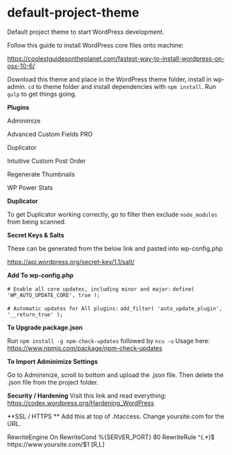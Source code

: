 # default-project-theme
Default project theme to start WordPress development.

Follow this guide to install WordPress core files onto machine: 

https://coolestguidesontheplanet.com/fastest-way-to-install-wordpress-on-osx-10-6/

Download this theme and place in the WordPress theme folder, install in wp-admin. `cd` to theme folder and install dependencies with `npm install`. Run `gulp` to get things going.

**Plugins**

Adminimize

Advanced Custom Fields PRO

Duplicator

Intuitive Custom Post Order

Regenerate Thumbnails

WP Power Stats

**Duplicator**

To get Duplicator working correctly, go to filter then exclude `node_modules` from being scanned.

**Secret Keys & Salts**

These can be generated from the below link and pasted into wp-config.php

https://api.wordpress.org/secret-key/1.1/salt/


**Add To wp-config.php**

`# Enable all core updates, including minor and major:`
`define( 'WP_AUTO_UPDATE_CORE', true );`

`# Automatic updates for All plugins:`
`add_filter( 'auto_update_plugin', '__return_true' );`


**To Upgrade package.json**

Run `npm install -g npm-check-updates` followed by `ncu -u`
Usage here: https://www.npmjs.com/package/npm-check-updates

**To Import Adminimize Settings**

Go to Adminimize, scroll to bottom and upload the .json file. Then delete the .json file from the project folder.

**Security / Hardening**
Visit this link and read everything: https://codex.wordpress.org/Hardening_WordPress


**SSL / HTTPS **
Add this at top of .htaccess. Change yoursite.com for the URL.

<IfModule mod_rewrite.c>
RewriteEngine On
RewriteCond %{SERVER_PORT} 80 
RewriteRule ^(.*)$ https://www.yoursite.com/$1 [R,L]
</IfModule>
